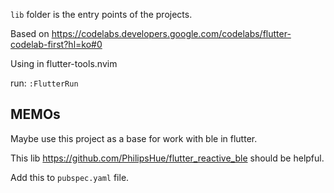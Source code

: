 `lib` folder is the entry points of the projects.

Based on https://codelabs.developers.google.com/codelabs/flutter-codelab-first?hl=ko#0

Using in flutter-tools.nvim

run: `:FlutterRun`

## MEMOs

Maybe use this project as a base for work with ble in flutter.

This lib https://github.com/PhilipsHue/flutter_reactive_ble should be helpful.

Add this to `pubspec.yaml` file.
